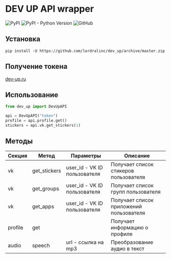 # DEV UP API wrapper

![PyPI](https://img.shields.io/pypi/v/dev-up)
![PyPI - Python Version](https://img.shields.io/pypi/pyversions/dev-up)
![GitHub](https://img.shields.io/github/license/lordralinc/idm_lp)

## Установка 
```shell
pip install -U https://github.com/lordralinc/dev_up/archive/master.zip
```


## Получение токена
[dev-up.ru](https://dev-up.ru/lk)

## Использование

```python
from dev_up import DevUpAPI

api = DevUpAPI("token")
profile = api.profile.get()
stickers = api.vk.get_stickers(1)
```

## Методы

| Секция  | Метод        | Параметры                    | Описание                                |
|---------|--------------|------------------------------|-----------------------------------------|
| vk      | get_stickers | user_id - VK ID пользователя | Получает список стикеров пользователя   |
| vk      | get_groups   | user_id - VK ID пользователя | Получает список групп пользователя      |
| vk      | get_apps     | user_id - VK ID пользователя | Получает список приложений пользователя |
| profile | get          |                              | Получает информацию о профиле           |
| audio   | speech       | url - ссылка на mp3          | Преобразование аудио в текст            |
